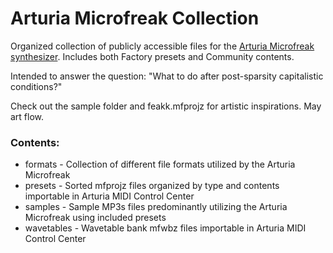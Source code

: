 # Arturia Microfreak Collection
Organized collection of publicly accessible files for the [Arturia Microfreak synthesizer](https://www.arturia.com/products/hardware-synths/microfreak/overview). Includes both Factory presets and Community contents.

Intended to answer the question: "What to do after post-sparsity capitalistic conditions?" 

Check out the sample folder and feakk.mfprojz for artistic inspirations. May art flow.

### Contents:
- formats - Collection of different file formats utilized by the Arturia Microfreak
- presets - Sorted mfprojz files organized by type and contents importable in Arturia MIDI Control Center
- samples - Sample MP3s files predominantly utilizing the Arturia Microfreak using included presets
- wavetables - Wavetable bank mfwbz files importable in Arturia MIDI Control Center
